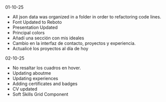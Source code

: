 01-10-25
- All json data was organized in a folder in order to refactoring code lines.
- Font Updated to Reboto
- Presentation Updated
- Principal colors
- Añadí una sección con mis ideales
- Cambio en la interfaz de contacto, proyectos y experiencia.
- Actualicé los proyectos al día de hoy

02-10-25
- No resaltar los cuadros en hover.
- Updating aboutme
- Updating experiences
- Adding certificates and badges
- CV updated
- Soft Skills Grid Component